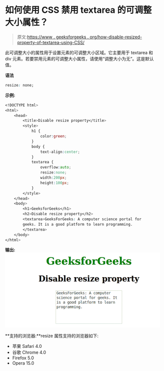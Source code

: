 # 如何使用 CSS 禁用 textarea 的可调整大小属性？

> 原文:[https://www . geeksforgeeks . org/how-disable-resized-property-of-textarea-using-CSS/](https://www.geeksforgeeks.org/how-to-disable-resizable-property-of-textarea-using-css/)

此可调整大小的属性用于设置元素的可调整大小区域。它主要用于 textarea 和 div 元素。若要禁用元素的可调整大小属性，请使用“调整大小为无”。这是默认值。

**语法**

```css
resize: none;
```

**示例:**

```css
<!DOCTYPE html>
<html>
    <head>
        <title>Disable resize property</title>
        <style> 
            h1 {
                color:green;
            }
            body {
                text-align:center;
            }
            textarea {
                overflow:auto;
                resize:none;
                width:200px;
                height:100px;
            }
        </style>
    </head>
    <body>
        <h1>GeeksforGeeks</h1>
        <h2>Disable resize property</h2>
        <textarea>GeeksForGeeks: A computer science portal for 
        geeks. It is a good platform to learn programming.
        </textarea>
    </body>
</html>                    
```

**输出:**
![](img/e17caf0713340a0a693100c97418d934.png)

**支持的浏览器:**resize 属性支持的浏览器如下:

*   苹果 Safari 4.0
*   谷歌 Chrome 4.0
*   Firefox 5.0
*   Opera 15.0